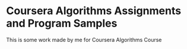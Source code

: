 # Coursera Algorithms Assignments and Program Samples
This is some work made by me for Coursera Algorithms Course
